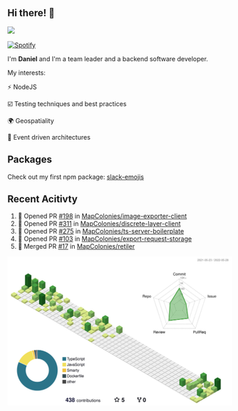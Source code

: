## Hi there! 👋

<p>
  <img src="https://github-readme-stats.vercel.app/api?username=syncush&theme=tokyonight">
</p>

[![Spotify](https://novatorem-rust.vercel.app/api/spotify)](https://open.spotify.com/user/syncush)

I'm **Daniel** and I'm a team leader and a backend software developer.

My interests:

⚡ NodeJS

☑️ Testing techniques and best practices

🌍 Geospatiality

🧠 Event driven architectures

## Packages
Check out my first npm package: [slack-emojis](https://www.npmjs.com/package/slack-emojis)

## Recent Acitivty
<!--START_SECTION:activity-->
1. 💪 Opened PR [#198](https://github.com/MapColonies/image-exporter-client/pull/198) in [MapColonies/image-exporter-client](https://github.com/MapColonies/image-exporter-client)
2. 💪 Opened PR [#311](https://github.com/MapColonies/discrete-layer-client/pull/311) in [MapColonies/discrete-layer-client](https://github.com/MapColonies/discrete-layer-client)
3. 💪 Opened PR [#275](https://github.com/MapColonies/ts-server-boilerplate/pull/275) in [MapColonies/ts-server-boilerplate](https://github.com/MapColonies/ts-server-boilerplate)
4. 💪 Opened PR [#103](https://github.com/MapColonies/export-request-storage/pull/103) in [MapColonies/export-request-storage](https://github.com/MapColonies/export-request-storage)
5. 🎉 Merged PR [#17](https://github.com/MapColonies/retiler/pull/17) in [MapColonies/retiler](https://github.com/MapColonies/retiler)
<!--END_SECTION:activity-->

![contrib](./profile-3d-contrib/profile-green-animate.svg)
